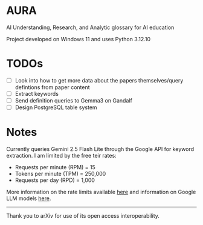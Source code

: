 # AURA
AI Understanding, Research, and Analytic glossary for AI education

Project developed on Windows 11 and uses Python 3.12.10

# TODOs
- [ ] Look into how to get more data about the papers themselves/query defintions from paper content
- [ ] Extract keywords
- [ ] Send definition queries to Gemma3 on Gandalf
- [ ] Design PostgreSQL table system

# Notes
Currently queries Gemini 2.5 Flash Lite through the Google API for keyword extraction. I am limited by the free teir rates:

- Requests per minute (RPM) = 15
- Tokens per minute (TPM)   = 250,000
- Requests per day (RPD)    = 1,000

More information on the rate limits available [here](https://ai.google.dev/gemini-api/docs/rate-limits?authuser=3) and information on Google LLM models [here](https://ai.google.dev/gemini-api/docs/models).

---
Thank you to arXiv for use of its open access interoperability.